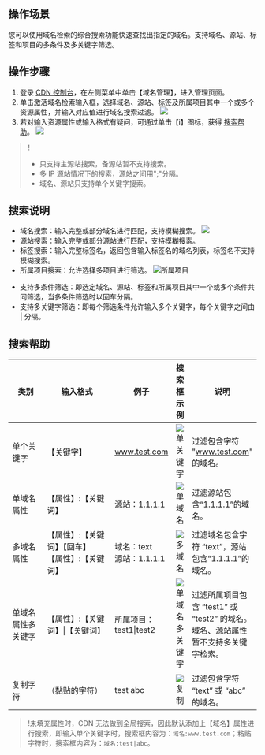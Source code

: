 ## 操作场景
您可以使用域名检索的综合搜索功能快速查找出指定的域名。支持域名、源站、标签和项目的多条件及多关键字筛选。

## 操作步骤
1. 登录 [CDN 控制台](https://console.cloud.tencent.com/cdn)，在左侧菜单中单击【域名管理】，进入管理页面。
2. 单击激活域名检索输入框，选择域名、源站、标签及所属项目其中一个或多个资源属性，并输入对应值进行域名搜索过滤。
![](https://main.qcloudimg.com/raw/2027fba6a0f6299b6f1291efbee534b2.png)
3. 若对输入资源属性或输入格式有疑问，可通过单击【i】图标，获得 [搜索帮助](#help)。
![](https://main.qcloudimg.com/raw/32ce829d3dda62bfc473698664620be1.png)

>!
>+ 只支持主源站搜索，备源站暂不支持搜索。
>+ 多 IP 源站情况下的搜索，源站之间用";"分隔。
>+ 域名、源站只支持单个关键字搜索。

## 搜索说明
+ 域名搜索：输入完整或部分域名进行匹配，支持模糊搜索。
  ![](https://main.qcloudimg.com/raw/75a0da4dd4205c7142a017ea9d326d57.png)
+ 源站搜索：输入完整或部分源站进行匹配，支持模糊搜索。
+ 标签搜索：输入完整标签名，返回包含输入标签名的域名列表，标签名不支持模糊搜索。
+ 所属项目搜索：允许选择多项目进行筛选。
  ![所属项目](https://main.qcloudimg.com/raw/c9968a6d337484d74f3236034fcc3414.png)
- 支持多条件筛选：即选定域名、源站、标签和所属项目其中一个或多个条件共同筛选，当多条件筛选时以回车分隔。
- 支持多关键字筛选：即每个筛选条件允许输入多个关键字，每个关键字之间由 | 分隔。

<span id=help></span>
## 搜索帮助
<style>
table th:first-of-type {
    width: 110px;
}
table th:nth-of-type(2) {  
width: 240px;
}
</style>

| 类别               | 输入格式                                             | 例子                     | 搜索框示例                                                   | 说明                                                         |
| ----------------- | --------------------------------------------------- |----------------------- | ----------------------------------------------------------- | ------------------------------------------------------------ |
| 单个关键字         | 【关键字】                                           | www.test.com             |  ![单关键字](https://main.qcloudimg.com/raw/af1f1771fd42f0a38df5c7a0bc9bc861.png)| 过滤包含字符 "www.test.com" 的域名。                           |
| 单域名属性         | 【属性】:【关键词】                                  | 源站：1.1.1.1            | ![单域名](https://main.qcloudimg.com/raw/0569c8fe8e8ddcf34b65a6da0d4dcacc.png) | 过滤源站包含“1.1.1.1”的域名。                                  |
| 多域名属性         | 【属性】:【关键词】【回车】<br>【属性】:【关键词】 | 域名：text<br>源站：1.1.1.1 | ![多域名](https://main.qcloudimg.com/raw/d351c69ad10134bdfa13a2b3db479c88.png) | 过滤域名包含字符 “text”，源站包含“1.1.1.1”的域名。              |
| 单域名属性多关键字 | 【属性】:【关键词】\|【关键词】                      | 所属项目：test1\|test2   | ![单域名多关键字](https://main.qcloudimg.com/raw/0fd9fed4dcd8402415849e3e57eec5f5.png) | 过滤所属项目包含 “test1” 或 “test2” 的域名。 域名、源站属性暂不支持多关键字检索。 |
| 复制字符           | （黏贴的字符）                                       | test abc                 | ![复制](https://main.qcloudimg.com/raw/a286ea1b578faf54dfe1ce671a836eb2.png) | 过滤包含字符 “text” 或 “abc” 的域名。                              |

>!未填充属性时，CDN 无法做到全局搜索，因此默认添加上【域名】属性进行搜索，即输入单个关键字时，搜索框内容为：`域名:www.test.com`；粘贴字符时，搜索框内容为：`域名:test|abc`。


